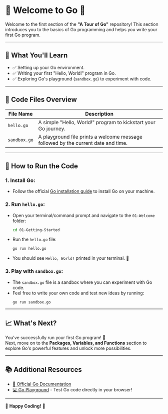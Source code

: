 # 🎉 Welcome to Go 🎉

Welcome to the first section of the **"A Tour of Go"** repository! This section introduces you to the basics of Go programming and helps you write your first Go program.

---

## 🌟 What You'll Learn

- ✅ Setting up your Go environment.
- ✅ Writing your first "Hello, World!" program in Go.
- ✅ Exploring Go's playground (`sandbox.go`) to experiment with code.

---

## 📂 Code Files Overview

| File Name    | Description                                                          |
|--------------|----------------------------------------------------------------------|
| `hello.go`   | A simple "Hello, World!" program to kickstart your Go journey.        |
| `sandbox.go` | A playground file prints a welcome message followed by the current date and time.       |

---

## 🚀 How to Run the Code

### 1. **Install Go:**
   - Follow the official [Go installation guide](https://golang.org/doc/install) to install Go on your machine.

### 2. **Run `hello.go`:**
   - Open your terminal/command prompt and navigate to the `01-Welcome` folder:
     ```bash
     cd 01-Getting-Started
     ```
   - Run the `hello.go` file:
     ```bash
     go run hello.go
     ```
   - You should see `Hello, World!` printed in your terminal. 🎉

### 3. **Play with `sandbox.go`:**
   - The `sandbox.go` file is a sandbox where you can experiment with Go code.
   - Feel free to write your own code and test new ideas by running:
     ```bash
     go run sandbox.go
     ```

---

## 📈 What's Next?

You've successfully run your first Go program! 🎊  
Next, move on to the **Packages, Variables, and Functions** section to explore Go's powerful features and unlock more possibilities.

---

## 📚 Additional Resources

- [📖 Official Go Documentation](https://golang.org/doc/)
- [💻 Go Playground](https://play.golang.org/) - Test Go code directly in your browser!

---

🎉 **Happy Coding!** 🎉
